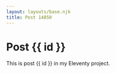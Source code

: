 ```yaml
---
layout: layouts/base.njk
title: Post 14850
---
```


# Post {{ id }}

This is post {{ id }} in my Eleventy project.
